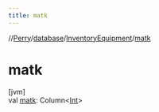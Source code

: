 ```yaml
---
title: matk
---
```

//[Perry](../../../index.html)/[database](../index.html)/[InventoryEquipment](index.html)/[matk](matk.html)



# matk



[jvm]\
val [matk](matk.html): Column&lt;[Int](https://kotlinlang.org/api/latest/jvm/stdlib/kotlin/-int/index.html)&gt;





